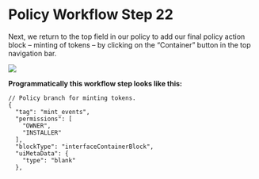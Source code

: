 # Policy Workflow Step 22



Next, we return to the top field in our policy to add our final policy action block – minting of tokens – by clicking on the “Container” button in the top navigation bar.

![](https://i.imgur.com/I3G748c.png)

**Programmatically this workflow step looks like this:**

```
// Policy branch for minting tokens.
{
  "tag": "mint_events",
  "permissions": [
    "OWNER",
    "INSTALLER"
  ],
  "blockType": "interfaceContainerBlock",
  "uiMetaData": {
    "type": "blank"
  },
```

